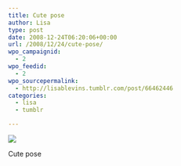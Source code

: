 ```yaml
---
title: Cute pose
author: Lisa
type: post
date: 2008-12-24T06:20:06+00:00
url: /2008/12/24/cute-pose/
wpo_campaignid:
  - 2
wpo_feedid:
  - 2
wpo_sourcepermalink:
  - http://lisablevins.tumblr.com/post/66462446
categories:
  - lisa
  - tumblr

---
```

![][1]

Cute pose

 [1]: http://www.lisablevins.com/wp-o-matic/cache/e857e_xMgN4OQMFhujojhk0SBsmBVzo1_500.jpg